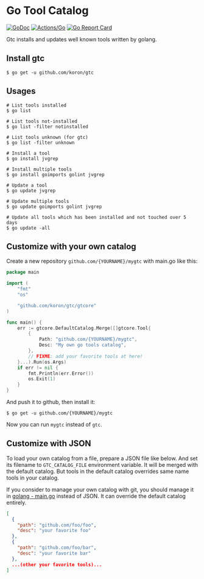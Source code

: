 # Go Tool Catalog

[![GoDoc](https://godoc.org/github.com/koron/gtc?status.svg)](https://godoc.org/github.com/koron/gtc)
[![Actions/Go](https://github.com/koron/gtc/workflows/Go/badge.svg)](https://github.com/koron/gtc/actions?query=workflow%3AGo)
[![Go Report Card](https://goreportcard.com/badge/github.com/koron/gtc)](https://goreportcard.com/report/github.com/koron/gtc)

Gtc installs and updates well known tools written by golang.

## Install gtc

```console
$ go get -u github.com/koron/gtc
```

## Usages


```console
# List tools installed
$ go list

# List tools not-installed
$ go list -filter notinstalled

# List tools unknown (for gtc)
$ go list -filter unknown

# Install a tool
$ go install jvgrep

# Install multiple tools
$ go install goimports golint jvgrep

# Update a tool
$ go update jvgrep

# Update multiple tools
$ go update goimports golint jvgrep

# Update all tools which has been installed and not touched over 5 days
$ go update -all
```

## Customize with your own catalog


Create a new repository `github.com/{YOURNAME}/mygtc` with main.go like this:

```go
package main

import (
	"fmt"
	"os"

	"github.com/koron/gtc/gtcore"
)

func main() {
	err := gtcore.DefaultCatalog.Merge([]gtcore.Tool{
		{
			Path: "github.com/{YOURNAME}/mygtc",
			Desc: "My own go tools catalog",
		},
		// FIXME: add your favorite tools at here!
	}...).Run(os.Args)
	if err != nil {
		fmt.Println(err.Error())
		os.Exit(1)
	}
}
```

And push it to github, then install it:

```console
$ go get -u github.com/{YOURNAME}/mygtc
```

Now you can run `mygtc` instead of `gtc`.

## Customize with JSON

To load your own catalog from a file, prepare a JSON file like below.
And set its filename to `GTC_CATALOG_FILE` environment variable.
It will be merged with the default catalog.
But tools in the default catalog overrides same name tools in your catalog.

If you consider to manage your own catalog with git,
you should manage it in [golang - main.go](#customize-with-your-own-catalog)
instead of JSON.
It can override the default catalog entirely.

```json
[
  {
    "path": "github.com/foo/foo",
    "desc": "your favorite foo"
  },
  {
    "path": "github.com/foo/bar",
    "desc": "your favorite bar"
  },
  ...(other your favorite tools)...
]
```
